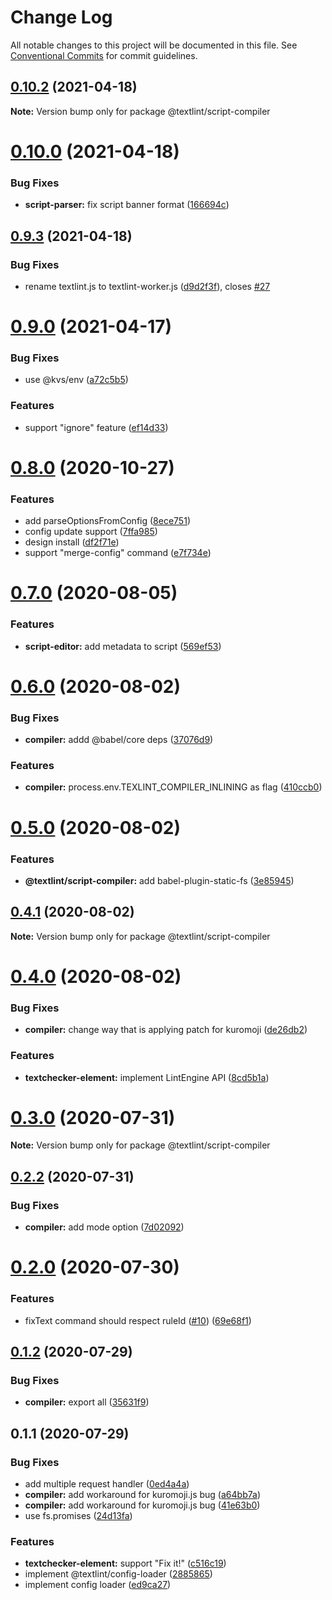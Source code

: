 # Change Log

All notable changes to this project will be documented in this file.
See [Conventional Commits](https://conventionalcommits.org) for commit guidelines.

## [0.10.2](https://github.com/textlint/editor/compare/v0.10.1...v0.10.2) (2021-04-18)

**Note:** Version bump only for package @textlint/script-compiler





# [0.10.0](https://github.com/textlint/editor/compare/v0.9.3...v0.10.0) (2021-04-18)


### Bug Fixes

* **script-parser:** fix script banner format ([166694c](https://github.com/textlint/editor/commit/166694cc50853e67631ab07833a525b219f9985c))





## [0.9.3](https://github.com/textlint/editor/compare/v0.9.2...v0.9.3) (2021-04-18)


### Bug Fixes

* rename textlint.js to textlint-worker.js ([d9d2f3f](https://github.com/textlint/editor/commit/d9d2f3f9ab22d4beea73394f0ece805b56ea73f4)), closes [#27](https://github.com/textlint/editor/issues/27)





# [0.9.0](https://github.com/textlint/editor/compare/v0.8.2...v0.9.0) (2021-04-17)


### Bug Fixes

* use @kvs/env ([a72c5b5](https://github.com/textlint/editor/commit/a72c5b54b056f52c25e8d2c295f655759b7dd098))


### Features

* support "ignore" feature ([ef14d33](https://github.com/textlint/editor/commit/ef14d337c48150d99dd853cac243a988d3244727))





# [0.8.0](https://github.com/textlint/editor/compare/v0.7.1...v0.8.0) (2020-10-27)


### Features

* add parseOptionsFromConfig ([8ece751](https://github.com/textlint/editor/commit/8ece7517f37317108caae8284cae4e7f844729d1))
* config update support ([7ffa985](https://github.com/textlint/editor/commit/7ffa985deb20eb3f0f4bb6551f10fd7b20dedc41))
* design install ([df2f71e](https://github.com/textlint/editor/commit/df2f71e2637b7ac3defba66ce803eba4b5491f5d))
* support "merge-config" command ([e7f734e](https://github.com/textlint/editor/commit/e7f734eb2e1e44d85592159f37d3a83ab50f7966))





# [0.7.0](https://github.com/textlint/editor/compare/v0.6.0...v0.7.0) (2020-08-05)


### Features

* **script-editor:** add metadata to script ([569ef53](https://github.com/textlint/editor/commit/569ef53a682bc471a6af11daa6f31891637d1bd0))





# [0.6.0](https://github.com/textlint/editor/compare/v0.5.0...v0.6.0) (2020-08-02)


### Bug Fixes

* **compiler:** addd @babel/core deps ([37076d9](https://github.com/textlint/editor/commit/37076d970336358811ab41b187251a1a34b6bf10))


### Features

* **compiler:** process.env.TEXLINT_COMPILER_INLINING as flag ([410ccb0](https://github.com/textlint/editor/commit/410ccb00459a6dd9db59bc8a371444411c80cb8e))





# [0.5.0](https://github.com/textlint/editor/compare/v0.4.2...v0.5.0) (2020-08-02)


### Features

* **@textlint/script-compiler:** add babel-plugin-static-fs ([3e85945](https://github.com/textlint/editor/commit/3e8594589c4cc5ef8cfdf7519b1450e70e85745c))





## [0.4.1](https://github.com/textlint/editor/compare/v0.4.0...v0.4.1) (2020-08-02)

**Note:** Version bump only for package @textlint/script-compiler





# [0.4.0](https://github.com/textlint/editor/compare/v0.3.0...v0.4.0) (2020-08-02)


### Bug Fixes

* **compiler:** change way that is applying patch for kuromoji ([de26db2](https://github.com/textlint/editor/commit/de26db2aefb7ca80d7cfd5d1d948892d3c766271))


### Features

* **textchecker-element:** implement LintEngine API ([8cd5b1a](https://github.com/textlint/editor/commit/8cd5b1a7fa3abcddb85aa42daecb9db511782c41))





# [0.3.0](https://github.com/textlint/editor/compare/v0.2.2...v0.3.0) (2020-07-31)

**Note:** Version bump only for package @textlint/script-compiler





## [0.2.2](https://github.com/textlint/editor/compare/v0.2.1...v0.2.2) (2020-07-31)


### Bug Fixes

* **compiler:** add mode option ([7d02092](https://github.com/textlint/editor/commit/7d02092dd0b2bcbfbd8c6899a66adaf4619f61cb))





# [0.2.0](https://github.com/textlint/editor/compare/v0.1.2...v0.2.0) (2020-07-30)


### Features

* fixText command should respect ruleId ([#10](https://github.com/textlint/editor/issues/10)) ([69e68f1](https://github.com/textlint/editor/commit/69e68f18ca1917de7d448285e167add2c8226ed1))





## [0.1.2](https://github.com/textlint/editor/compare/v0.1.1...v0.1.2) (2020-07-29)


### Bug Fixes

* **compiler:** export all ([35631f9](https://github.com/textlint/editor/commit/35631f93546fb579ce93db6fe244a4bcce6c536f))





## 0.1.1 (2020-07-29)


### Bug Fixes

* add multiple request handler ([0ed4a4a](https://github.com/textlint/editor/commit/0ed4a4aae6ded8f053070b9ff2f74adc64aa98ce))
* **compiler:** add workaround for kuromoji.js bug ([a64bb7a](https://github.com/textlint/editor/commit/a64bb7a3e4f285322456ae5ef8ec3f353098fcd8))
* **compiler:** add workaround for kuromoji.js bug ([41e63b0](https://github.com/textlint/editor/commit/41e63b0f46dcf82314a502e1d2e36a7533afcb6b))
* use fs.promises ([24d13fa](https://github.com/textlint/editor/commit/24d13fa6109de7787191c730649e0ed02f119d53))


### Features

* **textchecker-element:** support "Fix it!" ([c516c19](https://github.com/textlint/editor/commit/c516c19445d55a9bdeace723efc2a1737d4e1550))
* implement @textlint/config-loader ([2885865](https://github.com/textlint/editor/commit/28858652e43712ee7db032716c5ef417f42789c1))
* implement config loader ([ed9ca27](https://github.com/textlint/editor/commit/ed9ca273b88fd737e5d65c79c5c66778e0dd4b48))
